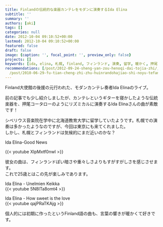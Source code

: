 ```yaml
---
title: Finlandの伝統的な楽器カンテレをモダンに演奏するIda Elina
subtitle: ''
summary: ''
authors: [aki]
tags: []
categories: null
date: 2012-10-04 09:10:52+00:00
lastmod: 2012-10-04 09:10:52+00:00
featured: false
draft: false
image: {caption: '', focal_point: '', preview_only: false}
projects: []
keywords: [ida, elina, 札幌, finland, フィンランド, 演奏, 留学, 暖かく, 押尾コータロー, カンテレ]
recommendations: [/post/2012-09-24-sheng-yan-zou-henoqi-dai-tojia-zhi/, /post/2009-07-05-guan-dong-hagame-musichoihoida/,
  /post/2010-06-29-fu-tian-cheng-zhi-zhu-huinrandohajiao-shi-noyu-tefang-gasugoi-du-liao/]
---
```

Finland大使館の後援の元行われた、モダンカンテレ奏者Ida Elinaのライブ。

前の記事でも少し紹介しましたが、カンテレというギターを寝かしたような伝統楽器を、押尾コータローのようにリズミカルに演奏するIda Elinaさんの曲が素敵です！

シベリウス音楽院在学中に北海道教育大学に留学していたようです。札幌での演奏は多かったようなのですが、今回は東京にも来てくれました。  
しかし、札幌とフィンランドは気候的にまだ近いのかな？

Ida Elina-Good News

{{< youtube XIpMxtf0nwI >}}

彼女の曲は、フィンランドぽい暗さや重々しさよりもすがすがしさを感じさせます。  
これで25歳とはこの先が楽しみであります。

Ida Elina - Unelmien Keikka  
{{< youtube 5N8ITa8omt4 >}}

Ida Elina - How sweet is the love  
{{< youtube qajPRaTKAjg >}}

個人的には初期に作ったというFinland語の曲も、言葉の響きが暖かくて好きです。


